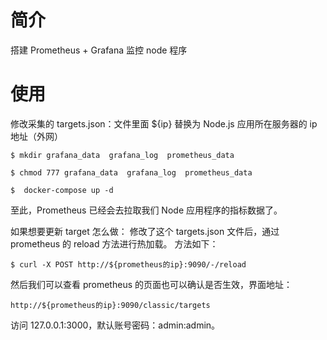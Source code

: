 # 简介
搭建 Prometheus + Grafana 监控 node 程序

# 使用
修改采集的 targets.json：文件里面 ${ip} 替换为 Node.js 应用所在服务器的 ip 地址（外网）

```shell
$ mkdir grafana_data  grafana_log  prometheus_data

$ chmod 777 grafana_data  grafana_log  prometheus_data

$  docker-compose up -d
```

至此，Prometheus 已经会去拉取我们 Node 应用程序的指标数据了。

如果想要更新 target 怎么做： 修改了这个 targets.json 文件后，通过 prometheus 的 reload 方法进行热加载。 方法如下：
```shell
$ curl -X POST http://${prometheus的ip}:9090/-/reload
```
然后我们可以查看 prometheus 的页面也可以确认是否生效，界面地址：
```shell
http://${prometheus的ip}:9090/classic/targets
```

访问 127.0.0.1:3000，默认账号密码：admin:admin。